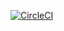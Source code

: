 [![CircleCI](https://circleci.com/gh/BernardNotarianni/spike-circleci.svg?style=svg)](https://circleci.com/gh/BernardNotarianni/spike-circleci)
